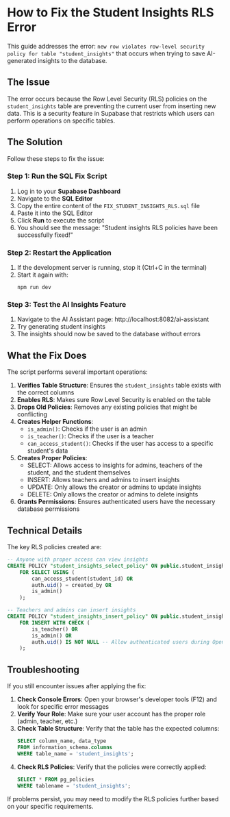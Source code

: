 # How to Fix the Student Insights RLS Error

This guide addresses the error: `new row violates row-level security policy for table "student_insights"` that occurs when trying to save AI-generated insights to the database.

## The Issue

The error occurs because the Row Level Security (RLS) policies on the `student_insights` table are preventing the current user from inserting new data. This is a security feature in Supabase that restricts which users can perform operations on specific tables.

## The Solution

Follow these steps to fix the issue:

### Step 1: Run the SQL Fix Script

1. Log in to your **Supabase Dashboard**
2. Navigate to the **SQL Editor**
3. Copy the entire content of the `FIX_STUDENT_INSIGHTS_RLS.sql` file
4. Paste it into the SQL Editor
5. Click **Run** to execute the script
6. You should see the message: "Student insights RLS policies have been successfully fixed!"

### Step 2: Restart the Application

1. If the development server is running, stop it (Ctrl+C in the terminal)
2. Start it again with:
   ```
   npm run dev
   ```

### Step 3: Test the AI Insights Feature

1. Navigate to the AI Assistant page: http://localhost:8082/ai-assistant
2. Try generating student insights
3. The insights should now be saved to the database without errors

## What the Fix Does

The script performs several important operations:

1. **Verifies Table Structure**: Ensures the `student_insights` table exists with the correct columns
2. **Enables RLS**: Makes sure Row Level Security is enabled on the table
3. **Drops Old Policies**: Removes any existing policies that might be conflicting
4. **Creates Helper Functions**: 
   - `is_admin()`: Checks if the user is an admin
   - `is_teacher()`: Checks if the user is a teacher
   - `can_access_student()`: Checks if the user has access to a specific student's data
5. **Creates Proper Policies**:
   - SELECT: Allows access to insights for admins, teachers of the student, and the student themselves
   - INSERT: Allows teachers and admins to insert insights
   - UPDATE: Only allows the creator or admins to update insights
   - DELETE: Only allows the creator or admins to delete insights
6. **Grants Permissions**: Ensures authenticated users have the necessary database permissions

## Technical Details

The key RLS policies created are:

```sql
-- Anyone with proper access can view insights
CREATE POLICY "student_insights_select_policy" ON public.student_insights
    FOR SELECT USING (
        can_access_student(student_id) OR
        auth.uid() = created_by OR
        is_admin()
    );

-- Teachers and admins can insert insights
CREATE POLICY "student_insights_insert_policy" ON public.student_insights
    FOR INSERT WITH CHECK (
        is_teacher() OR 
        is_admin() OR
        auth.uid() IS NOT NULL -- Allow authenticated users during OpenAI integration
    );
```

## Troubleshooting

If you still encounter issues after applying the fix:

1. **Check Console Errors**: Open your browser's developer tools (F12) and look for specific error messages
2. **Verify Your Role**: Make sure your user account has the proper role (admin, teacher, etc.)
3. **Check Table Structure**: Verify that the table has the expected columns:
   ```sql
   SELECT column_name, data_type 
   FROM information_schema.columns 
   WHERE table_name = 'student_insights';
   ```
4. **Check RLS Policies**: Verify that the policies were correctly applied:
   ```sql
   SELECT * FROM pg_policies 
   WHERE tablename = 'student_insights';
   ```

If problems persist, you may need to modify the RLS policies further based on your specific requirements.
